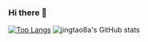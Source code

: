 ### Hi there 👋
[![Top Langs](https://github-readme-stats.vercel.app/api/top-langs/?username=jingtao8a&hide=php,makefile,html,css,shell,rebol)](https://github.com/anuraghazra/github-readme-stats)
![jingtao8a's GitHub stats](https://github-readme-stats.vercel.app/api?username=jingtao8a&theme=radical&hide=stars,contribs&show_icons=true&count_private=true)
<!--
**jingtao8a/jingtao8a** is a ✨ _special_ ✨ repository because its `README.md` (this file) appears on your GitHub profile.

Here are some ideas to get you started:

- 🔭 I’m currently working on ...
- 🌱 I’m currently learning ...
- 👯 I’m looking to collaborate on ...
- 🤔 I’m looking for help with ...
- 💬 Ask me about ...
- 📫 How to reach me: ...
- 😄 Pronouns: ...
- ⚡ Fun fact: ...
-->
